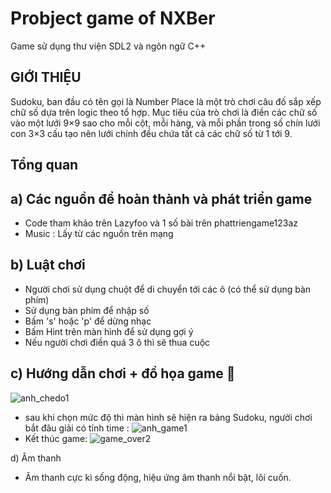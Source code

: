 # Probject game of NXBer
Game sử dụng thư viện SDL2 và ngôn ngữ C++ 


## GIỚI THIỆU
 Sudoku, ban đầu có tên gọi là Number Place là một trò chơi câu đố sắp xếp chữ số dựa trên logic theo tổ hợp. Mục tiêu của trò chơi là điền các chữ số vào một lưới 9×9 sao cho mỗi cột, mỗi hàng, và mỗi phần trong số chín lưới con 3×3 cấu tạo nên lưới chính đều chứa tất cả các chữ số từ 1 tới 9.
 
 ## Tổng quan
a) Các nguồn để hoàn thành và phát triển game 
--
 - Code tham khảo trên Lazyfoo và 1 số bài trên phattriengame123az
 - Music : Lấy từ các nguồn trên mạng
  
b) Luật chơi
--
 - Người chơi sử dụng chuột để di chuyển tới các ô (có thể sử dụng bàn phím) 
 - Sử dụng bàn phím để nhập số 
 - Bấm 's' hoặc 'p' để dừng nhạc
 - Bấm Hint trên màn hình để sử dụng gợi ý 
 - Nếu người chơi điền quá 3 ô thì sẽ thua cuộc 
 


c) Hướng dẫn chơi + đồ họa game 💯
--
![anh_chedo1](https://user-images.githubusercontent.com/125589612/235335444-8839af7e-0582-41c6-91b6-f42f5be72ae1.png)
* sau khi chọn mức độ thì màn hình sẽ hiện ra bảng Sudoku, người chơi bắt đâu giải có tính time : 
![anh_game1](https://user-images.githubusercontent.com/125589612/235335454-5acee027-fb53-4ee3-aa42-aa43610649f6.png)
* Kết thúc game:
 ![game_over2](https://user-images.githubusercontent.com/125589612/235335456-59a52d6a-f714-4984-a2aa-cb870317c667.png)




d) Âm thanh 
 - Âm thanh cực kì sống động, hiệu ứng âm thanh nổi bật, lôi cuốn.

